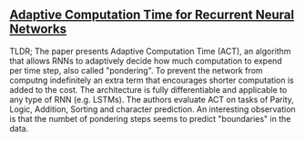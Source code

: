 ## [Adaptive Computation Time for Recurrent Neural Networks](http://arxiv.org/abs/1603.08983)

TLDR; The paper presents Adaptive Computation Time (ACT), an algorithm that allows RNNs to adaptively decide how much computation to expend per time step, also called "pondering". To prevent the network from computng indefinitely an extra term that encourages shorter computation is added to the cost. The architecture is fully differentiable and applicable to any type of RNN (e.g. LSTMs). The authors evaluate ACT on tasks of Parity, Logic, Addition, Sorting and character prediction. An interesting observation is that the numbet of pondering steps seems to predict "boundaries" in the data.